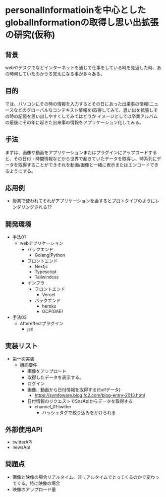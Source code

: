 # personalInformatioinを中心としたglobalInformationの取得し思い出拡張の研究(仮称)

## 背景
webやデスクでなどインターネットを通じて仕事をしている時を見返した時、あの時何していたのかうろ覚えになる事が多々ある。

## 目的
では、パソコンにその時の情報を入力するとその日にあった出来事の情報(ニュースなどのグローバルなコンテキスト情報を)取得してみて、思い出を拡張しその時の記憶を思い出しやすくしてみてはどうか
イメージとしては卒業アルバムの最後にその年に起きた出来事の情報をアプリケーション化してみる。

## 手法
まずは、画像や動画をアプリケーションまたはプラグインにアップロードすると、その日付・時間情報などから世界で起きていたデータを取得し、時系列にデータを取得することができそれを動画/画像と一緒に表示またはエンコードできるようにする。

## 応用例
- 授業で使われてそれがアプリケーションを会するとプロトタイプのようにレンダリングされる??

## 開発環境
- 手法01
  - webアプリケーション
    - バックエンド
      - Golang|Python
    - フロントエンド
      - Nextjs
      - Typescript
      - Tailwindcss
    - インフラ
      - フロントエンド
        - Vercel
      - バックエンド
        - heroku
        - GCP(GAE)
- 手法02
  - Aftereffectプラグイン
    - jsx

## 実装リスト
- 第一次実装
  - 機能要件
    - 画像をアップロード
    - 取得したデータを表示する。
    - ログイン
    - 画像、動画から日付情報を取得する(Exifデータ)
      - https://symfoware.blog.fc2.com/blog-entry-2013.html
    - 日付情報のリクエストでSnsApiからデータを取得する
      - channel_01:twitter
        - ハッシュタグで絞り込みをかけられる
        
## 外部使用API
- twitterAPI
- newsApi

## 問題点
- 画像と映像の場合リアルタイム、非リアルタイムでとってくるのかで変わってくる。特に映像の場合
- 映像のアップロード量